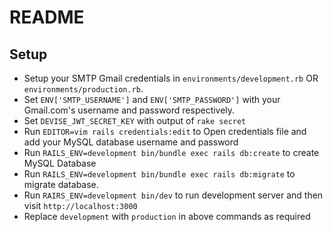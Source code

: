 # README

## Setup
- Setup your SMTP Gmail credentials in `environments/development.rb` OR `environments/production.rb`.
- Set  `ENV['SMTP_USERNAME']` and `ENV['SMTP_PASSWORD']` with your Gmail.com's username and password respectively.
- Set `DEVISE_JWT_SECRET_KEY` with output of `rake secret`
- Run `EDITOR=vim rails credentials:edit` to Open credentials file and add your MySQL database username and password
- Run `RAILS_ENV=development bin/bundle exec rails db:create` to create MySQL Database
- Run `RAILS_ENV=development bin/bundle exec rails db:migrate` to migrate database.
- Run `RAIRS_ENV=development bin/dev` to run development server and then visit `http://localhost:3000`
- Replace `development` with `production` in above commands as required
